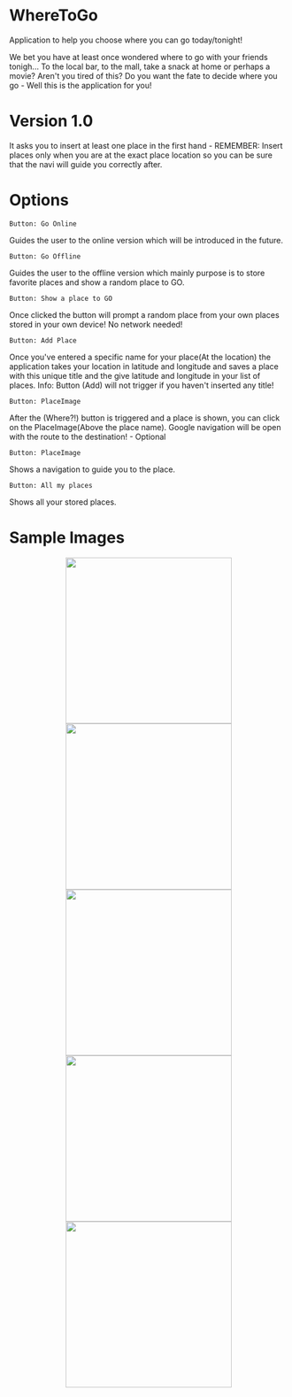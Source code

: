 # WhereToGo
Application to help you choose where you can go today/tonight!

We bet you have at least once wondered where to go with your friends tonigh... To the local bar, to the mall, take a snack
at home or perhaps a movie? 
Aren't you tired of this? Do you want the fate to decide where you go - Well this is the application for you!

# Version 1.0
It asks you to insert at least one place in the first hand - REMEMBER: Insert places only when you are at the
exact place location so you can be sure that the navi will guide you correctly after.

# Options
	Button: Go Online
Guides the user to the online version which will be introduced in the future.

	Button: Go Offline
Guides the user to the offline version which mainly purpose is to store favorite places and show a random place to GO.

	Button: Show a place to GO
Once clicked the button will prompt a random place from your own places stored in your own device! No network needed!

	Button: Add Place
Once you've entered a specific name for your place(At the location) the application takes your location in 
latitude and longitude and saves a place with this unique title and the give latitude and longitude in your list
of places.
		Info: Button (Add) will not trigger if you haven't inserted any title!

	Button: PlaceImage
After the (Where?!) button is triggered and a place is shown, you can click on the PlaceImage(Above the place name).
Google navigation will be open with the route to the destination! - Optional

	Button: PlaceImage
Shows a navigation to guide you to the place.

	Button: All my places
Shows all your stored places.

# Sample Images

<p align="center">
  <img src="https://github.com/ValeriJordanov/WhereToGo/blob/develop/Samples/sample_v_2.0a1.jpg" width="300"/>
  <img src="https://github.com/ValeriJordanov/WhereToGo/blob/develop/Samples/sample_v_2.0a2.jpg" width="300"/>
  <img src="https://github.com/ValeriJordanov/WhereToGo/blob/develop/Samples/sample_v_2.0a3.jpg" width="300"/>
  <img src="https://github.com/ValeriJordanov/WhereToGo/blob/develop/Samples/sample_v_2.0a4.jpg" width="300"/>
  <img src="https://github.com/ValeriJordanov/WhereToGo/blob/develop/Samples/sample_v_2.0a5.jpg" width="300"/>
</p>
 
